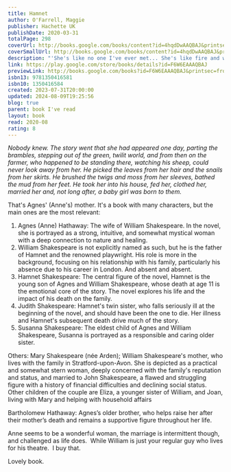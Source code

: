 ```yaml
---  
title: Hamnet  
author: O'Farrell, Maggie  
publisher: Hachette UK  
publishDate: 2020-03-31  
totalPage: 298  
coverUrl: http://books.google.com/books/content?id=4hqdDwAAQBAJ&printsec=frontcover&img=1&zoom=1&edge=curl&source=gbs_api  
coverSmallUrl: http://books.google.com/books/content?id=4hqdDwAAQBAJ&printsec=frontcover&img=1&zoom=5&edge=curl&source=gbs_api  
description: "'She's like no one I've ever met... She's like fire and water all at once.' Warwickshire, 1582. Agnes Hathaway, a natural healer, meets the Latin tutor, William Shakespeare. Drawn together by powerful but hidden impulses, they create a life together and make a family. As William moves to London to discover his place in the world of theatre, Agnes stays at home to raise their three children but she is the constant presence and purpose of his life. When the plague steals 11-year-old Hamnet from his loving parents, they must each confront their loss alone. And yet, out of the greatest suffering, something of extraordinary wonder is born. This new play based on Maggie O'Farrell's best-selling novel and adapted by award-winning playwright Lolita Chakrabarti (Life of Pi, Red Velvet, Hymn), pulls back a curtain on the imagined family life of the greatest writer in the English language. Hamnet is a love letter to passion, birth, grief and the magic of nature. This edition was published to coincide with the world premiere at the Swan Theatre, Stratford-upon-Avon, in April, 2023."  
link: https://play.google.com/store/books/details?id=F6W6EAAAQBAJ  
previewLink: http://books.google.com/books?id=F6W6EAAAQBAJ&printsec=frontcover&dq=Maggie+O%27Farrell,+Hamnet&hl=&as_pt=BOOKS&cd=4&source=gbs_api  
isbn13: 9781350416581  
isbn10: 1350416584  
created: 2023-07-31T20:00:00  
updated: 2024-08-09T19:25:56  
blog: true  
parent: book I've read  
layout: book  
read: 2020-08  
rating: 8  
---  
```

  
_Nobody knew. The story went that she had appeared one day, parting the brambles, stepping out of the green, twilit world, and from then on the farmer, who happened to be standing there, watching his sheep, could never look away from her. He picked the leaves from her hair and the snails from her skirts. He brushed the twigs and moss from her sleeves, bathed the mud from her feet. He took her into his house, fed her, clothed her, married her and, not long after, a baby girl was born to them._  
  
That's Agnes' (Anne's) mother. It's a book with many characters, but the main ones are the most relevant:  
  
1. Agnes (Anne) Hathaway: The wife of William Shakespeare. In the novel, she is portrayed as a strong, intuitive, and somewhat mystical woman with a deep connection to nature and healing.  
2. William Shakespeare is not explicitly named as such, but he is the father of Hamnet and the renowned playwright. His role is more in the background, focusing on his relationship with his family, particularly his absence due to his career in London. And absent and absent.  
3. Hamnet Shakespeare: The central figure of the novel, Hamnet is the young son of Agnes and William Shakespeare, whose death at age 11 is the emotional core of the story. The novel explores his life and the impact of his death on the family.  
4. Judith Shakespeare: Hamnet's twin sister, who falls seriously ill at the beginning of the novel, and should have been the one to die. Her illness and Hamnet's subsequent death drive much of the story.  
5. Susanna Shakespeare: The eldest child of Agnes and William Shakespeare, Susanna is portrayed as a responsible and caring older sister.  
  
Others: Mary Shakespeare (née Arden); William Shakespeare's mother, who lives with the family in Stratford-upon-Avon. She is depicted as a practical and somewhat stern woman, deeply concerned with the family's reputation and status, and married to John Shakespeare, a flawed and struggling figure with a history of financial difficulties and declining social status. Other children of the couple are Eliza, a younger sister of William, and Joan, living with Mary and helping with household affairs  
  
Bartholomew Hathaway: Agnes’s older brother, who helps raise her after their mother’s death and remains a supportive figure throughout her life.  
  
Anne seems to be a wonderful woman, the marriage is intermittent though, and challenged as life does.  While William is just your regular guy who lives for his theatre.  I buy that.  
  
Lovely book.  
